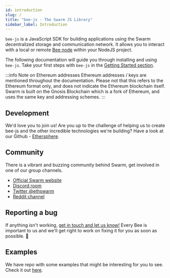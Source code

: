 ```yaml
---
id: introduction
slug: /
title: "bee-js - The Swarm JS Library"
sidebar_label: Introduction
---
```


`bee-js` is a JavaScript SDK for building applications using the Swarm decentralized storage and communication network. It allows you to interact with a local or remote [Bee node](https://docs.ethswarm.org/docs/) within your NodeJS project.

The following documentation will guide you through installing and using `bee-js`. Take your first steps with `bee-js` in the [Getting Started section](./getting-started).

:::info Note on Ethereum addresses
Ethereum addresses / keys are mentioned throughout the documentation. Please not that this refers to the Ethereum format only, and does not indicate the Ethereum blockchain itself. Swarm is built on the Gnosis Blockchain which is a fork of Ethereum, and uses the same key and addressing schemes.
:::

## Development

We'd love you to join us! Are you up to the challenge of helping us to create bee-js and the other incredible technologies we're building? Have a look at our Github -  [Ethersphere](https://github.com/ethersphere).

## Community

There is a vibrant and buzzing community behind Swarm, get involved in one of our group channels.

- [Official Swarm website](https://ethswarm.org)
- [Discord room](https://discord.gg/ykCupZMuww)
- [Twitter @ethswarm](https://twitter.com/ethswarm)
- [Reddit channel](https://www.reddit.com/r/ethswarm/)

## Reporting a bug

If anything isn't working, [get in touch and let us know!](https://github.com/ethersphere/bee-js/issues) Every Bee is important to us and we'll get right to work on fixing it for you as soon as possible. 🐝

## Examples

We have repo with some examples that might be interesting for you to see. Check it out [here](https://github.com/ethersphere/examples-js).
